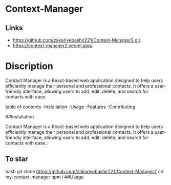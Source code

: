 
# Context-Manager

## Links
- https://github.com/zakariyebashir221/Context-Manager2.git.
- https://context-manager2.vercel.app/.

# Discription

Contact Manager is a React-based web application designed to help users efficiently manage their personal and professional contacts. It offers a user-friendly interface, allowing users to add, edit, delete, and search for contacts with ease.

table of contents
-Installation 
-Usage 
-Features 
-Contributing 


##Installation

Contact Manager is a React-based web application designed to help users efficiently manage their personal and professional contacts. It offers a user-friendly interface, allowing users to add, edit, delete, and search for contacts with ease.:

## To star
bash git clone https://github.com/zakariyebashir221/Context-Manager2 
cd my-contact-manager 
npm i ##Usage
